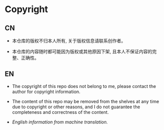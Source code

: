 # Copyright

## CN

- 本仓库的版权不归本人所有, 关于版权信息请联系创作者。

- 本仓库的内容随时都可能因为版权或其他原因下架, 且本人不保证内容的完整、正确性。

## EN

- The copyright of this repo does not belong to me, please contact the author for copyright information.

- The content of this repo may be removed from the shelves at any time due to copyright or other reasons, and I do not guarantee the completeness and correctness of the content.

- *English information from machine translation.*